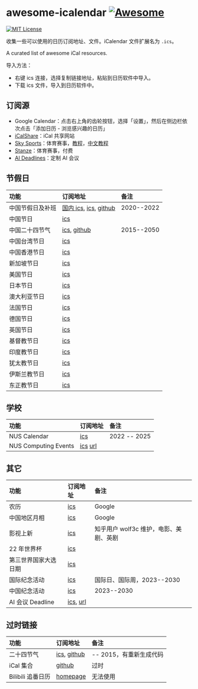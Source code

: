 <!-- omit in toc -->

# awesome-icalendar [![Awesome](https://awesome.re/badge.svg)](https://awesome.re)

[![MIT License](https://img.shields.io/badge/license-MIT-green.svg)](https://opensource.org/licenses/MIT)

收集一些可以使用的日历订阅地址、文件。iCalendar 文件扩展名为 `.ics`。

A curated list of awesome iCal resources.

导入方法：

- 右键 ics 连接，选择复制链接地址，粘贴到日历软件中导入。
- 下载 ics 文件，导入到日历软件中。

<!-- omit in toc -->

## 订阅源

- Google Calendar：点击右上角的齿轮按钮，选择「设置」，然后在侧边栏依次点击「添加日历 - 浏览感兴趣的日历」
- [iCalShare](http://icalshare.com/)：iCal 共享网站
- [Sky Sports](https://www.skysports.com/)：体育赛事，[教程](https://www.skysports.com/calendars)，[中文教程](https://sspai.com/post/43209)
- [Stanze](https://www.stanza.co/)：体育赛事，付费
- [AI Deadlines](https://aideadlin.es/)：定制 AI 会议

## 节假日

| 功能             | 订阅地址                                                                                                                                                                                                                                                                                                                                                                | 备注       |
| :--------------- | :---------------------------------------------------------------------------------------------------------------------------------------------------------------------------------------------------------------------------------------------------------------------------------------------------------------------------------------------------------------------- | :--------- |
| 中国节假日及补班 | [国内 ics](https://www.shuyz.com/githubfiles/china-holiday-calender/master/holidayCal.ics), [ics](https://raw.githubhttps://calendar.google.com/calendar/ical/zh.islamic%23holiday%40group.v.calendar.google.com/public/basic.icsusercontent.com/lanceliao/china-holiday-calender/master/holidayCal.ics), [github](https://github.com/lanceliao/china-holiday-calender) | 2020--2022 |
| 中国节日         | [ics](webcal://p10-calendars.icloud.com/holiday/CN_zh.ics)                                                                                                                                                                                                                                                                                                              |            |
| 中国二十四节气   | [ics](https://raw.githubusercontent.com/KaitoHH/24-jieqi-ics/master/23_solar_terms_2015-01-01_2050-12-31.ics), [github](https://github.com/KaitoHH/24-jieqi-ics)                                                                                                                                                                                                        | 2015--2050 |
| 中国台湾节日     | [ics](webcal://p10-calendars.icloud.com/holiday/TW_zh.ics)                                                                                                                                                                                                                                                                                                              |            |
| 中国香港节日     | [ics](webcal://p10-calendars.icloud.com/holiday/HK_zh.ics)                                                                                                                                                                                                                                                                                                              |
| 新加坡节日       | [ics](webcal://p10-calendars.icloud.com/holiday/SG_zh.ics)                                                                                                                                                                                                                                                                                                              |
| 美国节日         | [ics](webcal://p10-calendars.icloud.com/holiday/US_en.ics)                                                                                                                                                                                                                                                                                                              |
| 日本节日         | [ics](webcal://p10-calendars.icloud.com/holiday/JP_ja.ics)                                                                                                                                                                                                                                                                                                              |
| 澳大利亚节日     | [ics](webcal://p10-calendars.icloud.com/holiday/AU_en.ics)                                                                                                                                                                                                                                                                                                              |
| 法国节日         | [ics](webcal://p10-calendars.icloud.com/holiday/FR_fr.ics)                                                                                                                                                                                                                                                                                                              |
| 德国节日         | [ics](webcal://p10-calendars.icloud.com/holiday/DE_de.ics)                                                                                                                                                                                                                                                                                                              |
| 英国节日         | [ics](webcal://p10-calendars.icloud.com/holiday/GB_en.ics)                                                                                                                                                                                                                                                                                                              |
| 基督教节日       | [ics](https://calendar.google.com/calendar/ical/zh.christian%23holiday%40group.v.calendar.google.com/public/basic.ics)                                                                                                                                                                                                                                                  |
| 印度教节日       | [ics](https://calendar.google.com/calendar/ical/zh.hinduism%23holiday%40group.v.calendar.google.com/public/basic.ics)                                                                                                                                                                                                                                                   |
| 犹太教节日       | [ics](https://calendar.google.com/calendar/ical/zh.judaism%23holiday%40group.v.calendar.google.com/public/basic.ics)                                                                                                                                                                                                                                                    |
| 伊斯兰教节日     | [ics](https://calendar.google.com/calendar/ical/zh.islamic%23holiday%40group.v.calendar.google.com/public/basic.ics)                                                                                                                                                                                                                                                    |
| 东正教节日       | [ics](https://calendar.google.com/calendar/ical/zh.orthodox_christianity%23holiday%40group.v.calendar.google.com/public/basic.ics)                                                                                                                                                                                                                                      |

## 学校

| 功能                 | 订阅地址                                                                                                                                                          | 备注         |
| :------------------- | :---------------------------------------------------------------------------------------------------------------------------------------------------------------- | :----------- |
| NUS Calendar         | [ics](webcal://p206-caldav.icloud.com.cn/published/2/MTEzMzAxODkxNDYxMTMzMDjXQLkASir3dvm3oy-13LlX0ETOKUmxyOsDRjExFpVmh5xIbnmxPUPUrvuKS9eWt14n1koEyd44rrP3tAcNdiA) | 2022 -- 2025 |
| NUS Computing Events | [ics](https://events.comp.nus.edu.sg/calfeed/calendar-master-ical.ics) [url](https://events.comp.nus.edu.sg/)                                                     |              |

## 其它

| 功能                 | 订阅地址                                                                                                                                                          | 备注                                   |
| :------------------- | :---------------------------------------------------------------------------------------------------------------------------------------------------------------- | :------------------------------------- |
| 农历                 | [ics](http://www.google.com/calendar/ical/ug2j3l2nqq7uch3m9n0pm5t2lo@group.calendar.google.com/public/basic.ics)                                                  | Google                                 |
| 中国地区月相         | [ics](https://calendar.google.com/calendar/ical/ht3jlfaac5lfd6263ulfh4tql8%40group.calendar.google.com/public/basic.ics)                                          | Google                                 |
| 影视上新             | [ics](https://calendar.google.com/calendar/ical/291ig4cijjnirlc6krcopq5gj4%40group.calendar.google.com/public/basic.ics)                                          | 知乎用户 wolf3c 维护，电影、美剧、英剧 |
| 22 年世界杯          | [ics](webcal://www.skysports.com/calendars/football/fixtures/competitions/world-cup?live=false)                                                                   |                                        |
| 第三世界国家大选日期 | [ics](webcal://www.ndi.org/global-elections-calendar.ics)                                                                                                         |                                        |
| 国际纪念活动         | [ics](webcal://p206-caldav.icloud.com.cn/published/2/MTEzMzAxODkxNDYxMTMzMDjXQLkASir3dvm3oy-13LlhgOsAZffAke5ZXm6FCVGin-Jg85ddzvhu5XYShynL1U3RVzQedQN_0jBElOfEK4w) | 国际日、国际周，2023--2030             |
| 中国纪念活动         | [ics](webcal://p206-caldav.icloud.com.cn/published/2/MTEzMzAxODkxNDYxMTMzMDjXQLkASir3dvm3oy-13Lm-S9F7TdiJzK7Wqvu6o7blZakFsklHF55ped_hRF_71JS4rWbrMeS2jP7cehD2DBM) | 2023--2030                             |
| AI 会议 Deadline     | [ics](https://aideadlin.es/ai-deadlines.ics), [url](https://aideadlin.es/)                                                                                        |                                        |

## 过时链接

| 功能              | 订阅地址                                                                                                                                               | 备注                    |
| :---------------- | :----------------------------------------------------------------------------------------------------------------------------------------------------- | :---------------------- |
| 二十四节气        | [ics](https://raw.github.com/infinet/lunar-calendar/master/chinese_lunar_prev_year_next_year.ics), [github](https://github.com/infinet/lunar-calendar) | -- 2015，有重新生成代码 |
| iCal 集合         | [github](https://github.com/toosean/ChinaPublicCalendar)                                                                                               | 过时                    |
| Bilibili 追番日历 | [homepage](https://hi94740.gitee.io/calendar-feeds-ui/)                                                                                                | 无法使用                |

